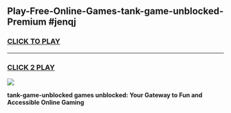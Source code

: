 
## Play-Free-Online-Games-tank-game-unblocked-Premium #jenqj
<h3>
<a href="https://premium.freeplayer.one?title=tank-game-unblocked&ref=8M">CLICK TO PLAY</a></h3>
<hr>

<h3>
<a href="https://premium.freeplayer.one?title=tank-game-unblocked&ref=8M">CLICK 2 PLAY</a>
  
</h3>

<a href="https://premium.freeplayer.one?title=tank-game-unblocked&ref=8M"><img src="https://clearcache.store/games.png"></a>


**tank-game-unblocked games unblocked: Your Gateway to Fun and Accessible Online Gaming**
